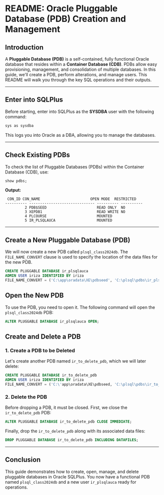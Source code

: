 
# README: Oracle Pluggable Database (PDB) Creation and Management

## Introduction

A **Pluggable Database (PDB)** is a self-contained, fully functional Oracle database that resides within a **Container Database (CDB)**. PDBs allow easy provisioning, management, and consolidation of multiple databases. In this guide, we'll create a PDB, perform alterations, and manage users. This README will walk you through the key SQL operations and their outputs.

---

## Enter into SQLPlus

Before starting, enter into SQLPlus as the **SYSDBA** user with the following command:

```bash
sys as sysdba
```

This logs you into Oracle as a DBA, allowing you to manage the databases.

---

## Check Existing PDBs

To check the list of Pluggable Databases (PDBs) within the Container Database (CDB), use:

```sql
show pdbs;
```
**Output:**
```
 CON_ID CON_NAME                       OPEN MODE  RESTRICTED
---------- ------------------------------ ---------- ----------
         2 PDB$SEED                       READ ONLY  NO
         3 XEPDB1                         READ WRITE NO
         4 PLCOURSE                       MOUNTED
         5 IR_PLSQLAUCA                   MOUNTED
```

---

## Create a New Pluggable Database (PDB)

We will now create a new PDB called `plsql_class2024db`. The `FILE_NAME_CONVERT` clause is used to specify the location of the data files for the new PDB.

```sql
CREATE PLUGGABLE DATABASE ir_plsqlauca
ADMIN USER iriza IDENTIFIED BY iriza
FILE_NAME_CONVERT = ('C:\app\oradata\XE\pdbseed', 'C:\plsql\pdbs\ir_plsqlauca');
```

## Open the New PDB

To use the PDB, you need to open it. The following command will open the `plsql_class2024db` PDB:

```sql
ALTER PLUGGABLE DATABASE ir_plsqlauca OPEN;
```

## Create and Delete a PDB

### 1. Create a PDB to be Deleted

Let's create another PDB named `ir_to_delete_pdb`, which we will later delete:

```sql
CREATE PLUGGABLE DATABASE ir_to_delete_pdb
ADMIN USER iriza IDENTIFIED BY iriza
FILE_NAME_CONVERT = ('C:\'app\oradata\XE\pdbseed, 'C:\plsql\pdbs\ir_to_delete_pdb');
```

### 2. Delete the PDB

Before dropping a PDB, it must be closed. First, we close the `ir_to_delete_pdb` PDB:

```sql
ALTER PLUGGABLE DATABASE ir_to_delete_pdb CLOSE IMMEDIATE;
```

Finally, drop the `ir_to_delete_pdb` along with its associated data files:

```sql
DROP PLUGGABLE DATABASE ir_to_delete_pdb INCLUDING DATAFILES;
```


---

## Conclusion

This guide demonstrates how to create, open, manage, and delete pluggable databases in Oracle SQLPlus. You now have a functional PDB named `plsql_class2024db` and a new user `ir_plsqlauca` ready for operations.
